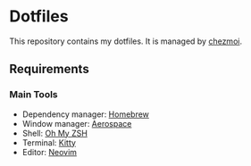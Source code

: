 # Dotfiles

This repository contains my dotfiles. It is managed by [chezmoi](https://www.chezmoi.io/).


## Requirements

### Main Tools
- Dependency manager: [Homebrew](https://brew.sh)
- Window manager: [Aerospace](https://github.com/nikitabobko/AeroSpace)
- Shell: [Oh My ZSH](https://ohmyz.sh/)
- Terminal: [Kitty](https://sw.kovidgoyal.net/kitty/)
- Editor: [Neovim](https://neovim.io/)
